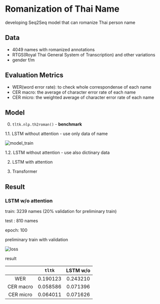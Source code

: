 # Romanization of Thai Name

developing Seq2Seq model that can romanize Thai person name 

## Data

- 4049 names with romanized annotations
- RTGS(Royal Thai General System of Transcription) and other variations
- gender f/m

## Evaluation Metrics

- WER(word error rate): to check whole correspondense of each name
- CER macro: the average of character error rate of each name 
- CER micro: the weighted average of character error rate of each name 

## Model

0. `tltk.nlp.th2roman()` - **benchmark**

1.1. LSTM without attention - use only data of name

![model_train](https://user-images.githubusercontent.com/44984892/174532893-8ff54723-457a-4a33-a12c-c437d9e78934.png)

1.2. LSTM without attention - use also dictinary data

2. LSTM with attention

3. Transformer

## Result
### LSTM w/o attention 
train: 3239 names (20% validation for preliminary train)

test :  810 names

epoch: 100

preliminary train with validation

![loss](https://user-images.githubusercontent.com/44984892/174543126-0d9923db-9dd9-4c58-bcb0-92e152c2b7b7.png)

result 

||`tltk`|LSTM w/o|
|:-:|:-:|:-:|
|WER|0.190123|0.243210|
|CER macro|0.058586|0.071396|
|CER micro|0.064011|0.071626|
